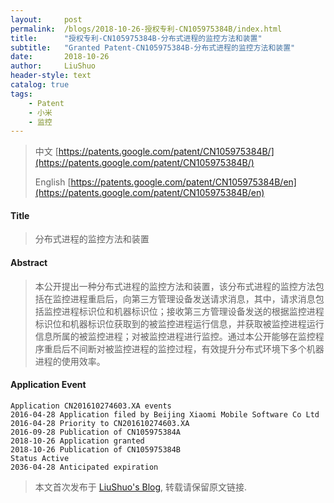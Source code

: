 ```yaml
---
layout:     post
permalink:  /blogs/2018-10-26-授权专利-CN105975384B/index.html
title:      "授权专利-CN105975384B-分布式进程的监控方法和装置"
subtitle:   "Granted Patent-CN105975384B-分布式进程的监控方法和装置"
date:       2018-10-26
author:     LiuShuo
header-style: text
catalog: true
tags:
    - Patent
    - 小米
    - 监控
---
```

> 中文 [https://patents.google.com/patent/CN105975384B/](https://patents.google.com/patent/CN105975384B/)
>
> English [https://patents.google.com/patent/CN105975384B/en](https://patents.google.com/patent/CN105975384B/en)

#### Title
> 分布式进程的监控方法和装置










#### Abstract
> 本公开提出一种分布式进程的监控方法和装置，该分布式进程的监控方法包括在监控进程重启后，向第三方管理设备发送请求消息，其中，请求消息包括监控进程标识位和机器标识位；接收第三方管理设备发送的根据监控进程标识位和机器标识位获取到的被监控进程运行信息，并获取被监控进程运行信息所属的被监控进程；对被监控进程进行监控。通过本公开能够在监控程序重启后不间断对被监控进程的监控过程，有效提升分布式环境下多个机器进程的使用效率。










#### Application Event
```
Application CN201610274603.XA events 
2016-04-28 Application filed by Beijing Xiaomi Mobile Software Co Ltd
2016-04-28 Priority to CN201610274603.XA
2016-09-28 Publication of CN105975384A
2018-10-26 Application granted
2018-10-26 Publication of CN105975384B
Status Active
2036-04-28 Anticipated expiration
```
> 本文首次发布于 [LiuShuo's Blog](https://liushuo.me), 
转载请保留原文链接.
